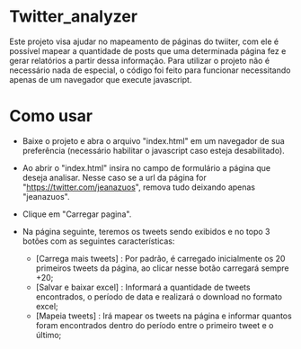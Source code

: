 # Twitter_analyzer
Este projeto visa ajudar no mapeamento de páginas do twiiter, com ele é possível mapear  a quantidade de posts que uma determinada página fez e gerar relatórios a partir dessa informação. Para utilizar o projeto não é necessário nada de especial, o código foi feito para funcionar necessitando apenas de um navegador que execute javascript.


# Como usar
* Baixe o projeto e abra o arquivo "index.html" em um navegador de sua preferência (necessário habilitar o javascript caso esteja desabilitado).
* Ao abrir o "index.html" insira no campo de formulário a página que deseja analisar. Nesse caso se a url da página for "https://twitter.com/jeanazuos", remova tudo deixando apenas "jeanazuos".
* Clique em "Carregar pagina".

* Na página seguinte, teremos os tweets sendo exibidos e no topo 3 botões com as seguintes características:
     * [Carrega mais tweets] : Por padrão, é carregado inicialmente os 20 primeiros tweets da página, ao clicar nesse botão carregará sempre +20;
     * [Salvar e baixar excel] : Informará a quantidade de tweets encontrados, o período de data e realizará o download no formato excel;
     * [Mapeia tweets] : Irá mapear os tweets na página e informar quantos foram encontrados dentro do período entre o primeiro tweet e o último;
     
